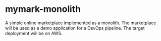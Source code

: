 # mymark-monolith
A simple online marketplace implemented as a monolith. The marketplace will be used as a demo application for a DevOps pipeline. The target deployment will be on AWS.
